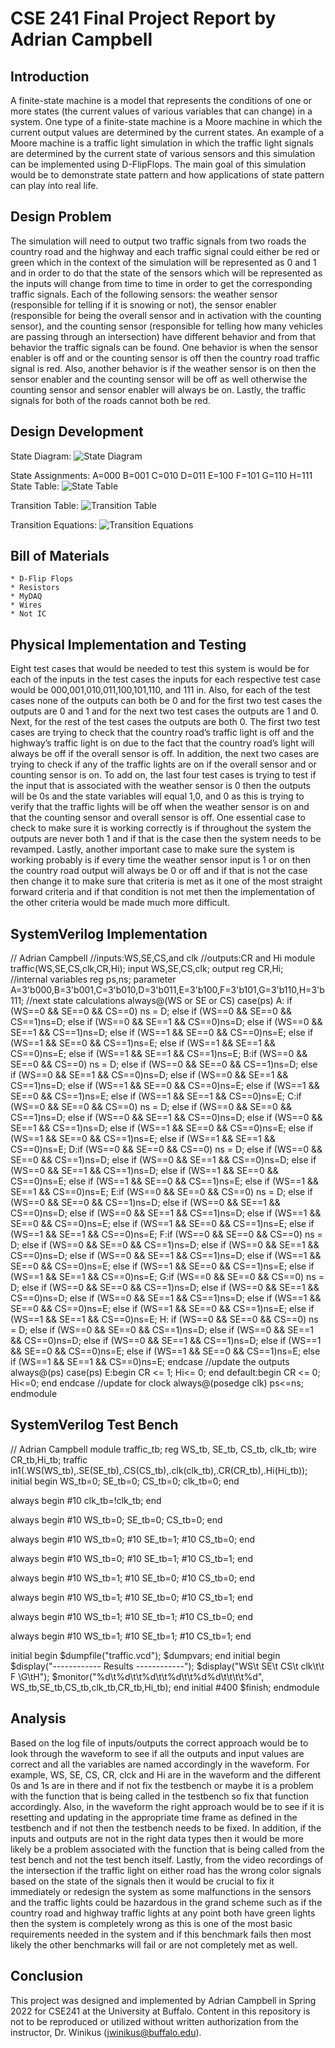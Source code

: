 # CSE 241 Final Project Report by Adrian Campbell
## Introduction
  A finite-state machine is a model that represents the conditions of one or more states (the current values of various variables that can change) in a system.  One type of a finite-state machine is a Moore machine in which the current output values are determined by the current states. An example of a Moore machine is a traffic light simulation in which the traffic light signals are determined by the current state of various sensors and this simulation can be implemented using D-FlipFlops. The main goal of this simulation would be to demonstrate state pattern and how applications of state pattern can play into real life. 
## Design Problem
  The simulation will need to output two traffic signals from two roads the country road and the highway and each traffic signal could either be red or green which in the context of the simulation will be represented as 0 and 1 and in order to do that the state of the sensors which will be represented as the inputs will change from time to time in order to get the corresponding traffic signals. Each of the following sensors: the weather sensor (responsible for telling if it is snowing or not), the sensor enabler (responsible for being the overall sensor and in activation with the counting sensor), and the counting sensor (responsible for telling how many vehicles are passing through an intersection) have different behavior and from that behavior the traffic signals can be found. One behavior is when the sensor enabler is off and or the counting sensor is off then the country road traffic signal is red. Also, another behavior is if the weather sensor is on then the sensor enabler and the counting sensor will be off as well otherwise the counting sensor and sensor enabler will always be on. Lastly, the traffic signals for both of the roads cannot both be red.
## Design Development
  State Diagram:
  ![State Diagram](IMG-0421.svg)

  State Assignments:
    A=000
    B=001
    C=010
    D=011
    E=100
    F=101
    G=110
    H=111
  State Table:
  ![State Table](State-Table.svg)
  
  Transition Table:
  ![Transition Table](Transition-Table.svg)
   
  Transition Equations:
  ![Transition Equations](http://url/to/img.png)

  
## Bill of Materials
    * D-Flip Flops
    * Resistors
    * MyDAQ
    * Wires
    * Not IC

## Physical Implementation and Testing
  Eight test cases that would be needed to test this system is would be for each of the inputs in the test cases the inputs for each respective test case would be 000,001,010,011,100,101,110, and 111 in.  Also, for each of the test cases none of the outputs can both be 0 and for the first two test cases the outputs are 0 and 1 and for the next two test cases the outputs are 1 and 0. Next, for the rest of the test cases the outputs are both 0.  The first two test cases are trying to check that the country road’s traffic light is off and the highway’s traffic light is on due to the fact that the country road’s light will always be off if the overall sensor is off. In addition, the next two cases are trying to check if any of the traffic lights are on if the overall sensor and or counting sensor is on. To add on, the last four test cases is trying to test if the input that is associated with the weather sensor is 0 then the outputs will be 0s and the state variables will equal 1,0, and 0 as this is trying to verify that the traffic lights will be off when the weather sensor is on and that the counting sensor and overall sensor is off. One essential case to check to make sure it is working correctly is if throughout the system the outputs are never both 1 and if that is the case then the system needs to be revamped. Lastly, another important case to make sure the system is working probably is if every time the weather sensor input is 1 or on then the country road output will always be 0 or off and if that is not the case then change it to make sure that criteria is met as it one of the most straight forward criteria and if that condition is not met then the implementation of the other criteria would be made much more difficult.
  
## SystemVerilog Implementation
// Adrian Campbell
//inputs:WS,SE,CS,and clk
//outputs:CR and Hi
module traffic(WS,SE,CS,clk,CR,Hi);
	input WS,SE,CS,clk;
	output reg CR,Hi;  
	//internal variables
	reg ps,ns;
	parameter 			  A=3'b000,B=3'b001,C=3'b010,D=3'b011,E=3'b100,F=3'b101,G=3'b110,H=3'b111;
	//next state calculations
	always@(WS or SE or CS)
		case(ps)
			A: if (WS==0 && SE==0 && CS==0) ns = D; 
   			else if (WS==0 && SE==0 && CS==1)ns=D;
   			else if (WS==0 && SE==1 && CS==0)ns=D;
  		 	else if (WS==0 && SE==1 && CS==1)ns=D;
   		 	else if (WS==1 && SE==0 && CS==0)ns=E;
   		 	else if (WS==1 && SE==0 && CS==1)ns=E;
         	else if (WS==1 && SE==1 && CS==0)ns=E;
         	else if (WS==1 && SE==1 && CS==1)ns=E;
		 	B:if (WS==0 && SE==0 && CS==0) ns = D; 
   	   		else if (WS==0 && SE==0 && CS==1)ns=D;
       		else if (WS==0 && SE==1 && CS==0)ns=D;
       		else if (WS==0 && SE==1 && CS==1)ns=D;
       		else if (WS==1 && SE==0 && CS==0)ns=E;
       		else if (WS==1 && SE==0 && CS==1)ns=E;
       		else if (WS==1 && SE==1 && CS==0)ns=E;
     		C:if (WS==0 && SE==0 && CS==0) ns = D; 
   	   		else if (WS==0 && SE==0 && CS==1)ns=D;
       		else if (WS==0 && SE==1 && CS==0)ns=D;
       		else if (WS==0 && SE==1 && CS==1)ns=D;
       		else if (WS==1 && SE==0 && CS==0)ns=E;
       		else if (WS==1 && SE==0 && CS==1)ns=E;
       		else if (WS==1 && SE==1 && CS==0)ns=E;
      		D:if (WS==0 && SE==0 && CS==0) ns = D; 
   	   		else if (WS==0 && SE==0 && CS==1)ns=D;
       		else if (WS==0 && SE==1 && CS==0)ns=D;
       		else if (WS==0 && SE==1 && CS==1)ns=D;
       		else if (WS==1 && SE==0 && CS==0)ns=E;
       		else if (WS==1 && SE==0 && CS==1)ns=E;
       		else if (WS==1 && SE==1 && CS==0)ns=E;
      		E:if (WS==0 && SE==0 && CS==0) ns = D; 
   	   		else if (WS==0 && SE==0 && CS==1)ns=D;
       		else if (WS==0 && SE==1 && CS==0)ns=D;
       		else if (WS==0 && SE==1 && CS==1)ns=D;
       		else if (WS==1 && SE==0 && CS==0)ns=E;
       		else if (WS==1 && SE==0 && CS==1)ns=E;
       		else if (WS==1 && SE==1 && CS==0)ns=E;
      		F:if (WS==0 && SE==0 && CS==0) ns = D; 
   	   		else if (WS==0 && SE==0 && CS==1)ns=D;
       		else if (WS==0 && SE==1 && CS==0)ns=D;
       		else if (WS==0 && SE==1 && CS==1)ns=D;
       		else if (WS==1 && SE==0 && CS==0)ns=E;
       		else if (WS==1 && SE==0 && CS==1)ns=E;
       		else if (WS==1 && SE==1 && CS==0)ns=E;
      		G:if (WS==0 && SE==0 && CS==0) ns = D; 
   	   		else if (WS==0 && SE==0 && CS==1)ns=D;
       		else if (WS==0 && SE==1 && CS==0)ns=D;
       		else if (WS==0 && SE==1 && CS==1)ns=D;
       		else if (WS==1 && SE==0 && CS==0)ns=E;
       		else if (WS==1 && SE==0 && CS==1)ns=E;
       		else if (WS==1 && SE==1 && CS==0)ns=E;
      		H: if (WS==0 && SE==0 && CS==0) ns = D; 
   	   		else if (WS==0 && SE==0 && CS==1)ns=D;
       		else if (WS==0 && SE==1 && CS==0)ns=D;
       		else if (WS==0 && SE==1 && CS==1)ns=D;
       		else if (WS==1 && SE==0 && CS==0)ns=E;
       		else if (WS==1 && SE==0 && CS==1)ns=E;
       		else if (WS==1 && SE==1 && CS==0)ns=E;
		endcase
  	//update the outputs
	always@(ps)
		case(ps)
			E:begin 
         	 CR <= 1;
      	 	 Hi<= 0;
         end
         default:begin
           		   CR <= 0;
      			   Hi<=0;
         		 end
	endcase
  	//update for clock
	always@(posedge clk)
		ps<=ns;
endmodule
## SystemVerilog Test Bench
// Adrian Campbell
module traffic_tb;
  reg WS_tb, SE_tb, CS_tb, clk_tb;
  wire CR_tb,Hi_tb;
  traffic in1(.WS(WS_tb),.SE(SE_tb),.CS(CS_tb),.clk(clk_tb),.CR(CR_tb),.Hi(Hi_tb)); 
  initial
  	  begin
       WS_tb=0;
       SE_tb=0;
       CS_tb=0;
       clk_tb=0;
  end
  
 always
   begin
   #10 clk_tb=!clk_tb;
   end
  
 always
   begin
   #10 WS_tb=0;
       SE_tb=0;
       CS_tb=0;
   end
  
 always
   begin
   #10 WS_tb=0;
   #10 SE_tb=1;
   #10 CS_tb=0;
   end
  
 always
   begin
   #10 WS_tb=0;
   #10 SE_tb=1;
   #10 CS_tb=1;
   end
  
 always
   begin
   #10 WS_tb=1;
   #10 SE_tb=0;
   #10 CS_tb=0;
   end
 
 always
   begin
   #10 WS_tb=1;
   #10 SE_tb=0;
   #10 CS_tb=1;
   end
  
  always
    begin
   #10 WS_tb=1;
   #10 SE_tb=1;
   #10 CS_tb=0;
    end
  
   always
     begin
   #10 WS_tb=1;
   #10 SE_tb=1;
   #10 CS_tb=1;
     end
 
 initial
    begin
      $dumpfile("traffic.vcd");
      $dumpvars;
    end
  initial
    begin
      $display("------------ Results ------------");
      $display("WS\t SE\t CS\t clk\t\t F \G\tH");
      $monitor("%d\t%d\t\t%d\t\t%d\t\t%d%d\t\t\t\t%d",
              WS_tb,SE_tb,CS_tb,clk_tb,CR_tb,Hi_tb);
    end
  initial
    #400 $finish;
endmodule
## Analysis
  Based on the log file of inputs/outputs the correct approach would be to look through the waveform to see if all the outputs and input values are correct and all the variables are named accordingly in the waveform. For example, WS, SE, CS, CR, clck and Hi are in the waveform and the different 0s and 1s are in there and if not fix the testbench or maybe it is a problem with the function that is being called in the testbench so fix that function accordingly. Also, in the waveform the right approach would be to see if it is resetting and updating in the appropriate time frame as defined in the testbench and if not then the testbench needs to be fixed. In addition, if the inputs and outputs are not in the right data types then it would be more likely be a problem associated with the function that is being called from the test bench and not the test bench itself. Lastly, from the video recordings of the intersection if the traffic light on either road has the wrong color signals based on the state of the signals then it would be crucial to fix it immediately or redesign the system as some malfunctions in the sensors and the traffic lights could be hazardous in the grand scheme such as if the country road and highway traffic lights at any point both have green lights then the system is completely wrong as this is one of the most basic requirements needed in the system and if this benchmark fails then most likely the other benchmarks will fail or are not completely met as well.
## Conclusion

This project was designed and implemented by Adrian Campbell in
Spring 2022 for CSE241 at the University at Buffalo. Content in this
repository is not to be reproduced or utilized without written
authorization from the instructor, Dr. Winikus (jwinikus@buffalo.edu). 


